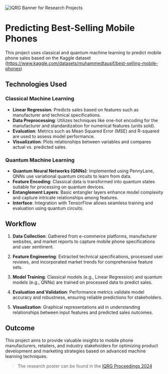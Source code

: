 ![IQRG Banner for Research Projects](../IQRG_Banner_Research_Projects_2024.png)

# Predicting Best-Selling Mobile Phones

This project uses classical and quantum machine learning to predict mobile phone sales based on the Kaggle dataset (https://www.kaggle.com/datasets/muhammedtausif/best-selling-mobile-phones)

## Technologies Used

### Classical Machine Learning

- **Linear Regression**: Predicts sales based on features such as manufacturer and technical specifications.
- **Data Preprocessing**: Utilizes techniques like one-hot encoding for the manufacturer and standardization for numerical features (units sold).
- **Evaluation**: Metrics such as Mean Squared Error (MSE) and R-squared are used to assess model performance.
- **Visualization**: Plots relationships between variables and compares actual vs. predicted sales.

### Quantum Machine Learning

- **Quantum Neural Networks (QNNs)**: Implemented using PennyLane, QNNs use variational quantum circuits to learn from data.
- **Feature Encoding**: Classical data is transformed into quantum states suitable for processing on quantum devices.
- **Entanglement Layers**: Basic entangler layers enhance model complexity and capture intricate relationships among features.
- **Interface**: Integration with TensorFlow allows seamless training and evaluation using quantum circuits.

## Workflow

1. **Data Collection**: Gathered from e-commerce platforms, manufacturer websites, and market reports to capture mobile phone specifications and user sentiment.

2. **Feature Engineering**: Extracted technical specifications, processed user reviews, and incorporated market trends for comprehensive feature sets.

3. **Model Training**: Classical models (e.g., Linear Regression) and quantum models (e.g., QNNs) are trained on processed data to predict sales.

4. **Evaluation and Validation**: Performance metrics validate model accuracy and robustness, ensuring reliable predictions for stakeholders.

5. **Visualization**: Graphical representations aid in understanding relationships between input features and predicted sales outcomes.

## Outcome

This project aims to provide valuable insights to mobile phone manufacturers, retailers, and industry stakeholders for optimizing product development and marketing strategies based on advanced machine learning techniques.

> The research poster can be found in the [IQRG Proceedings 2024](https://thinkingbeyond.education/iqrg_proceedings_2024/)
